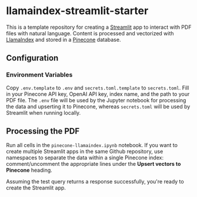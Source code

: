 # llamaindex-streamlit-starter

This is a template repository for creating a [Streamlit](https://streamlit.io) app to interact with PDF files with natural language. Content is processed and vectorized with [LlamaIndex](https://www.llamaindex.ai/) and stored in a [Pinecone](https://pinecone.io) database.

## Configuration

### Environment Variables

Copy `.env.template` to `.env` and `secrets.toml.template` to `secrets.toml`. Fill in your Pinecone API key, OpenAI API key, index name, and the path to your PDF file. The `.env` file will be used by the Jupyter notebook for processing the data and upserting it to Pinecone, whereas `secrets.toml` will be used by Streamlit when running locally.

## Processing the PDF

Run all cells in the `pinecone-llamaindex.ipynb` notebook. If you want to create multiple Streamlit apps in the same Github repository, use namespaces to separate the data within a single Pinecone index: comment/uncomment the appropriate lines under the **Upsert vectors to Pinecone** heading.

Assuming the test query returns a response successfully, you're ready to create the Streamlit app.
